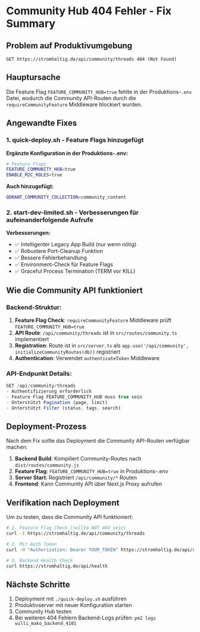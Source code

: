 # Community Hub 404 Fehler - Fix Summary

## Problem auf Produktivumgebung
```
GET https://stromhaltig.de/api/community/threads 404 (Not Found)
```

## Hauptursache
Die Feature Flag `FEATURE_COMMUNITY_HUB=true` fehlte in der Produktions-`.env` Datei, wodurch die Community API-Routen durch die `requireCommunityFeature` Middleware blockiert wurden.

## Angewandte Fixes

### 1. quick-deploy.sh - Feature Flags hinzugefügt
**Ergänzte Konfiguration in der Produktions-.env:**
```bash
# Feature Flags
FEATURE_COMMUNITY_HUB=true
ENABLE_M2C_ROLES=true
```

**Auch hinzugefügt:**
```bash
QDRANT_COMMUNITY_COLLECTION=community_content
```

### 2. start-dev-limited.sh - Verbesserungen für aufeinanderfolgende Aufrufe
**Verbesserungen:**
- ✅ Intelligenter Legacy App Build (nur wenn nötig)
- ✅ Robustere Port-Cleanup Funktion
- ✅ Bessere Fehlerbehandlung
- ✅ Environment-Check für Feature Flags
- ✅ Graceful Process Termination (TERM vor KILL)

## Wie die Community API funktioniert

### Backend-Struktur:
1. **Feature Flag Check**: `requireCommunityFeature` Middleware prüft `FEATURE_COMMUNITY_HUB=true`
2. **API Route**: `/api/community/threads` ist in `src/routes/community.ts` implementiert
3. **Registration**: Route ist in `src/server.ts` als `app.use('/api/community', initializeCommunityRoutes(db))` registriert
4. **Authentication**: Verwendet `authenticateToken` Middleware

### API-Endpunkt Details:
```typescript
GET /api/community/threads
- Authentifizierung erforderlich
- Feature Flag FEATURE_COMMUNITY_HUB muss true sein
- Unterstützt Pagination (page, limit)
- Unterstützt Filter (status, tags, search)
```

## Deployment-Prozess
Nach dem Fix sollte das Deployment die Community API-Routen verfügbar machen:

1. **Backend Build**: Kompiliert Community-Routes nach `dist/routes/community.js`
2. **Feature Flag**: `FEATURE_COMMUNITY_HUB=true` in Produktions-.env
3. **Server Start**: Registriert `/api/community/*` Routen
4. **Frontend**: Kann Community API über Next.js Proxy aufrufen

## Verifikation nach Deployment
Um zu testen, dass die Community API funktioniert:

```bash
# 1. Feature Flag Check (sollte NOT 404 sein)
curl -I https://stromhaltig.de/api/community/threads

# 2. Mit Auth Token
curl -H "Authorization: Bearer YOUR_TOKEN" https://stromhaltig.de/api/community/threads

# 3. Backend Health Check
curl https://stromhaltig.de/api/health
```

## Nächste Schritte
1. Deployment mit `./quick-deploy.sh` ausführen
2. Produktivserver mit neuer Konfiguration starten
3. Community Hub testen
4. Bei weiteren 404 Fehlern Backend-Logs prüfen: `pm2 logs willi_mako_backend_4101`
